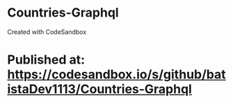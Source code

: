 # Countries-Graphql
Created with CodeSandbox

# Published at: https://codesandbox.io/s/github/batistaDev1113/Countries-Graphql

